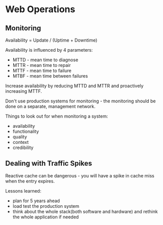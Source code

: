 # Web Operations

## Monitoring

Availability = Update / (Uptime + Downtime)

Availability is influenced by 4 parameters:

* MTTD - mean time to diagnose
* MTTR - mean time to repair
* MTTF - mean time to failure
* MTBF - mean time between failures

Increase availability by reducing MTTD and MTTR and proactively increasing MTTF.

Don't use production systems for monitoring - the monitoring should be done on
a separate, management network.

Things to look out for when monitoring a system:
* availability
* functionality
* quality
* context
* credibility

## Dealing with Traffic Spikes

Reactive cache can be dangerous - you will have a spike in cache miss when the
entry expires.

Lessons learned:

* plan for 5 years ahead
* load test the production system
* think about the whole stack(both software and hardware) and rethink the whole
  application if needed
